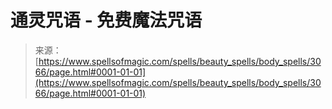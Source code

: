 <!--yml

category: 未分类

date: 2024-06-12 18:36:49

-->

# 通灵咒语 - 免费魔法咒语

> 来源：[https://www.spellsofmagic.com/spells/beauty_spells/body_spells/3066/page.html#0001-01-01](https://www.spellsofmagic.com/spells/beauty_spells/body_spells/3066/page.html#0001-01-01)
